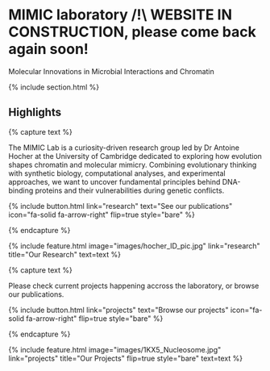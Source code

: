 ---
---

# MIMIC laboratory /!\ WEBSITE IN CONSTRUCTION, please come back again soon!

Molecular Innovations in Microbial Interactions and Chromatin

{% include section.html %}

## Highlights

{% capture text %}

The MIMIC Lab is a curiosity-driven research group led by Dr Antoine Hocher at the University of Cambridge dedicated to exploring how evolution shapes chromatin and molecular mimicry. Combining evolutionary thinking with synthetic biology, computational analyses, and experimental approaches, we want to uncover fundamental principles behind DNA-binding proteins and their vulnerabilities during genetic conflicts. 

{%
  include button.html
  link="research"
  text="See our publications"
  icon="fa-solid fa-arrow-right"
  flip=true
  style="bare"
%}

{% endcapture %}

{%
  include feature.html
  image="images/hocher_ID_pic.jpg"
  link="research"
  title="Our Research"
  text=text
%}

{% capture text %}

Please check current projects happening accross the laboratory, or browse our publications.

{%
  include button.html
  link="projects"
  text="Browse our projects"
  icon="fa-solid fa-arrow-right"
  flip=true
  style="bare"
%}

{% endcapture %}

{%
  include feature.html
  image="images/1KX5_Nucleosome.jpg"
  link="projects"
  title="Our Projects"
  flip=true
  style="bare"
  text=text
%}
